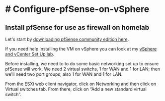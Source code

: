 <h1># Configure-pfSense-on-vSphere</h1>

<h2>Install pfSense for use as firewall on homelab</h2>

Let's start by [downloading pfSense community edition here](https://www.pfsense.org/download/).

If you need help installing the VM on vSphere you can look at my [vSphere and vCenter Set Up lab](https://github.com/AustinGettel/vSphere-and-vCenter-setup/blob/main/README.md#ubuntu-desktop-vm).

Before installing, we need to to do some basic networking set up to ensure pfSense will work. We need 2 virtual switchs, 1 for WAN and 1 for LAN; then we'll need two port groups, also 1 for WAN and 1 for LAN.

From the ESXi web client navigator, click on Networking and then click on Virtual switches tab. From there, click on “Add a new standard virtual switch”.

